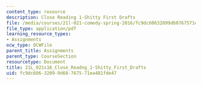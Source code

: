 ```yaml
---
content_type: resource
description: Close Reading 1-Shitty First Drafts
file: /media/courses/21l-021-comedy-spring-2016/fc9dc60632099d60767571ea481fde47_21L_021s16_Close_Reading_1-Shitty_First_Drafts.pdf
file_type: application/pdf
learning_resource_types:
- Assignments
ocw_type: OCWFile
parent_title: Assignments
parent_type: CourseSection
resourcetype: Document
title: 21L_021s16_Close_Readng_1-Shitty_First_Drafts
uid: fc9dc606-3209-9d60-7675-71ea481fde47
---
```

